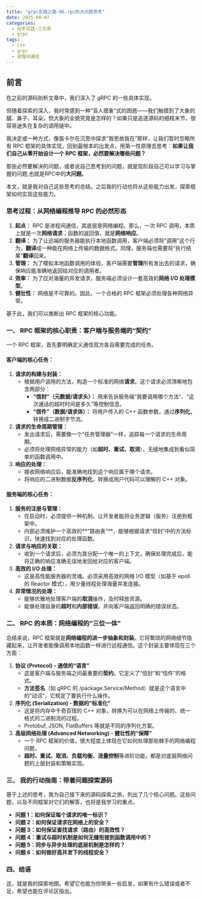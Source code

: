 ```yaml
---
title: "grpc实践之路:06.rpc的大问题思考"
date: 2025-08-07
categories: 
  - 动手实践-三方库
  - grpc
tags:
  - C++
  - grpc
  - 进程间通信
---
```

## **前言**

在之前的源码剖析文章中，我们深入了 gRPC 的一些具体实现。

但随着探索的深入，我时常感到一种“盲人摸象”式的困惑——我们触摸到了大象的腿、鼻子、耳朵，但大象的全貌究竟是怎样的？如果只是追逐源码的细枝末节，很容易迷失在复杂的调用链中。

我决定或一种方式，像笛卡尔在沉思中探求“我思故我在”那样，让我们暂时忽略所有 RPC 框架的具体实现，回到最根本的出发点，用第一性原理去思考：**如果让我们自己从零开始设计一个 RPC 框架，必然要解决哪些问题？**

那些必然要解决的问题，或者说自己思考到的问题，就是现阶段自己可以学习与掌握的问题,也就是RPC中的**大问题**。

本文，就是我对自己这些思考的总结。之后我的行动也将从这些能力出发，探索框架如何实现这些能力。
<!--more-->
### **思考过程：从网络编程推导 RPC 的必然形态**

1. **起点：** RPC 是进程间通信，其底层是网络编程。那么，一次 RPC 调用，本质上就是一次**网络请求**；函数的返回值，就是**网络响应**。
2. **翻译：** 为了让远端的服务器能执行本地函数调用，客户端必须将“调用”这个行为，**翻译**成一种能在网络上传输的数据格式。同理，服务端也需要将“执行结果”**翻译**回来。
3. **管理：** 为了模拟本地函数调用的体验，客户端需要**管理**所有发出去的请求，确保响应能准确地返回给对应的调用者。
4. **效率：** 为了应对海量的并发请求，服务端必须设计一套高效的**网络 I/O 处理模型**。
5. **健壮性：** 网络是不可靠的。因此，一个合格的 RPC 框架必须处理各种网络异常。

基于此，我们可以推断出 RPC 框架的核心功能。

### **一、 RPC 框架的核心职责：客户端与服务端的“契约”**

一个 RPC 框架，首先要明确定义通信双方各自需要完成的任务。

#### **客户端的核心任务：**

1. **请求的构建与封装：**
    * 根据用户调用的方法，构造一个标准的网络**请求**。这个请求必须清晰地包含两部分：
        * **“信封”（元数据/请求头）：** 用来告诉服务端“我要调用哪个方法”、“这次通话的超时时间是多久”等控制信息。
        * **“信件”（数据/请求体）：** 将用户传入的 C++ 函数参数，通过**序列化**，转换成二进制字节流。
2. **请求的生命周期管理：**
    * 发出请求后，需要像一个“任务管理器”一样，追踪每一个请求的生命周期。
    * 必须将处理网络异常的能力（如**超时、重试、取消**），无缝地集成到看似简单的函数调用中。
3. **响应的处理：**
    * 接收网络响应后，能准确地找到这个响应属于哪个请求。
    * 将响应的二进制数据**反序列化**，转换成用户代码可以理解的 C++ 对象。

#### **服务端的核心任务：**

1. **服务的注册与管理：**
    * 在启动时，必须提供一种机制，让开发者能将业务逻辑（服务）注册到框架中。
    * 内部必须维护一个高效的**“路由表”**，能够根据请求“信封”中的方法标识，快速找到对应的处理函数。
2. **请求与响应的关联：**
    * 收到一个请求后，必须为其分配一个唯一的上下文，确保处理完成后，能将正确的响应准确无误地发回给对应的客户端。
3. **高效的 I/O 处理：**
    * 这是高性能服务器的灵魂。必须采用高效的网络 I/O 模型（如基于 epoll 的 Reactor 模式），用少量线程处理海量并发连接。
4. **异常情况的处理：**
    * 能够优雅地处理客户端的**取消**操作，及时释放资源。
    * 能够处理自身的**超时**和**内部错误**，并向客户端返回明确的错误状态。

### **二、 RPC 的本质：网络编程的“三位一体”**

总结来说，RPC 框架就是**网络编程的进一步抽象和封装**。它将繁琐的网络细节隐藏起来，让开发者能像调用本地函数一样进行远程通信。这个封装主要体现在三个方面：

1. **协议 (Protocol) - 通信的“语言”**
    * 这是客户端与服务端之间最重要的**契约**。它定义了“信封”和“信件”的格式。
    * **方法签名**（如 gRPC 的 /package.Service/Method）就是这个语言中的“动词”，它规定了要执行什么操作。
2. **序列化 (Serialization) - 数据的“标准化”**
    * 这是将内存中千奇百怪的 C++ 对象，转换为可以在网络上传输的、统一格式的二进制流的过程。
    * Protobuf, JSON, FlatBuffers 等就是不同的序列化方案。
3. **高级网络处理 (Advanced Networking) - 健壮性的“保障”**
    * 一个 RPC 框架的价值，很大程度上体现在它如何处理那些棘手的网络编程问题。
    * **超时、重试、取消、负载均衡、流量控制**等进阶功能，都是对底层网络问题的上层封装和策略实现。

### **三、 我的行动指南：带着问题探索源码**

基于上述的思考，我为自己接下来的源码探索之旅，列出了几个核心问题。这些问题，以及不同框架对它们的解答，也将是我学习的重点。

* **问题 1：如何保证每个请求的唯一标识？**
* **问题 2：如何保证请求在网络上的安全？**
* **问题 3：如何保证查找请求（路由）的高效性？**
* **问题 4：重试与超时机制是如何无缝衔接到函数调用中的？**
* **问题 5：同步与异步处理的底层机制是怎样的？**
* **问题 6：如何做好高并发下的线程安全？**


### **四、结语**

这，就是我的探索地图。希望它也能为你带来一些启发，如果有什么错误或者不足，希望也能在评论区指出。